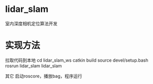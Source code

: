 # lidar_slam
室内深度相机定位算法开发



# 实现方法
拉取代码到本地
cd lidar_slam_ws
catkin build
source devel/setup.bash
rosrun lidar_slam lidar_slam

其它
启动roscore，播放bag，程序运行
